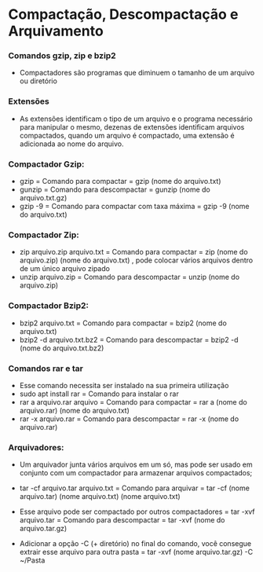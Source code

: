 # Compactação, Descompactação e Arquivamento

### Comandos gzip, zip e bzip2

- Compactadores são programas que diminuem o tamanho de um arquivo ou diretório

### Extensões

- As extensões identificam o tipo de um arquivo e o programa necessário para manipular o mesmo, dezenas de extensões identificam arquivos compactados, quando um arquivo é compactado, uma extensão é adicionada ao nome do arquivo.

### Compactador Gzip:

- gzip = Comando para compactar = gzip (nome do arquivo.txt)
- gunzip = Comando para descompactar = gunzip (nome do arquivo.txt.gz)
- gzip -9 = Comando para compactar com taxa máxima = gzip -9 (nome do arquivo.txt)

### Compactador Zip:

- zip arquivo.zip arquivo.txt = Comando para compactar = zip (nome do arquivo.zip) (nome do arquivo.txt) , pode colocar vários arquivos dentro de um único arquivo zipado
- unzip arquivo.zip = Comando para descompactar = unzip (nome do arquivo.zip)

### Compactador Bzip2:

- bzip2 arquivo.txt = Comando para compactar = bzip2 (nome do arquivo.txt)
- bzip2 -d arquivo.txt.bz2 = Comando para descompactar = bzip2 -d (nome do arquivo.txt.bz2)

### Comandos rar e tar

- Esse comando necessita ser instalado na sua primeira utilização
- sudo apt install rar = Comando para instalar o rar
- rar a arquivo.rar arquivo = Comando para compactar = rar a (nome do arquivo.rar) (nome do arquivo.txt)
- rar -x arquivo.rar = Comando para descompactar = rar -x (nome do arquivo.rar)

### Arquivadores:

- Um arquivador junta vários arquivos em um só, mas pode ser usado em conjunto com um compactador para armazenar arquivos compactados;
- tar -cf arquivo.tar arquivo.txt = Comando para arquivar = tar -cf (nome arquivo.tar) (nome arquivo.txt) (nome arquivo.txt)

- Esse arquivo pode ser compactado por outros compactadores = tar -xvf arquivo.tar = Comando para descompactar = tar -xvf (nome do arquivo.tar.gz)

- Adicionar a opção -C (+ diretório) no final do comando, você consegue extrair esse arquivo para outra pasta = tar -xvf (nome arquivo.tar.gz) -C ~/Pasta
